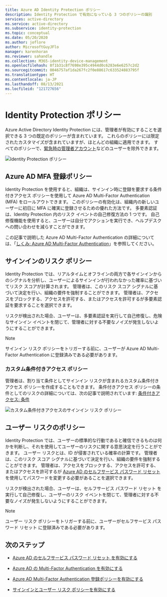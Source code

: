 ```yaml
---
title: Azure AD Identity Protection ポリシー
description: Identity Protection で有効になっている 3 つのポリシーの識別
services: active-directory
ms.service: active-directory
ms.subservice: identity-protection
ms.topic: conceptual
ms.date: 05/20/2020
ms.author: joflore
author: MicrosoftGuyJFlo
manager: karenhoran
ms.reviewer: sahandle
ms.collection: M365-identity-device-management
ms.openlocfilehash: 8f1b31c8f7698e395c4944d0c6283e6e6257c2d2
ms.sourcegitcommit: 0046757af1da267fc2f0e88617c633524883795f
ms.translationtype: HT
ms.contentlocale: ja-JP
ms.lasthandoff: 08/13/2021
ms.locfileid: "121727656"
---
```

# <a name="identity-protection-policies"></a>Identity Protection ポリシー

Azure Active Directory Identity Protection には、管理者が有効にすることを選択できる 3 つの既定のポリシーが含まれています。 これらのポリシーには限定されたカスタマイズが含まれていますが、ほとんどの組織に適用できます。 すべてのポリシーで、[緊急時の管理者アカウント](../roles/security-emergency-access.md)などのユーザーを除外できます。

![Identity Protection ポリシー](./media/concept-identity-protection-policies/identity-protection-policies.png)

## <a name="azure-ad-mfa-registration-policy"></a>Azure AD MFA 登録ポリシー

Identity Protection を使用すると、組織は、サインイン時に登録を要求する条件付きアクセス ポリシーを使用して Azure AD Multi-Factor Authentication (MFA) をロールアウトできます。 このポリシーの有効化は、組織内の新しいユーザーに初日に MFA に確実に登録させるための優れた方法です。 多要素認証は、Identity Protection 内のリスク イベントの自己修復方法の 1 つです。 自己修復機能を使用すると、ユーザーは自分でアクションを実行でき、ヘルプデスクへの問い合わせを減らすことができます。

この記事で説明した Azure AD Multi-Factor Authentication の詳細については、「[しくみ: Azure AD Multi-Factor Authentication](../authentication/concept-mfa-howitworks.md)」を参照してください。

## <a name="sign-in-risk-policy"></a>サインインのリスク ポリシー

Identity Protection では、リアルタイムとオフラインの両方で各サインインからのシグナルを分析し、ユーザーによるサインインが行われなかった確率に基づいてリスク スコアが計算されます。 管理者は、このリスク スコア シグナルに基づいて決定を行い、組織の要件を強制することができます。 管理者は、アクセスをブロックする、アクセスを許可する、またはアクセスを許可するが多要素認証を要求することを選択できます。

リスクが検出された場合、ユーザーは、多要素認証を実行して自己修復し、危険なサインイン イベントを閉じて、管理者に対する不要なノイズが発生しないようにすることができます。

> [!NOTE] 
> サインイン リスク ポリシーをトリガーする前に、ユーザーが Azure AD Multi-Factor Authentication に登録済みである必要があります。

### <a name="custom-conditional-access-policy"></a>カスタム条件付きアクセス ポリシー

管理者は、割り当て条件としてサインイン リスクが含まれるカスタム条件付きアクセス ポリシーを作成することもできます。 条件付きアクセス ポリシーの条件としてのリスクの詳細については、次の記事で説明されています: [条件付きアクセス: 条件](../conditional-access/concept-conditional-access-conditions.md#sign-in-risk)

![カスタム条件付きアクセスのサインイン リスク ポリシー](./media/concept-identity-protection-policies/identity-protection-custom-sign-in-policy.png)

## <a name="user-risk-policy"></a>ユーザー リスクのポリシー

Identity Protection では、ユーザーの標準的な行動であると確信できるものは何かを判断し、それを使用してユーザーのリスクに関する意思決定を行うことができます。 ユーザー リスクとは、ID が侵害されている確率の計算です。 管理者は、このリスク スコア シグナルに基づいて決定を行い、組織の要件を強制することができます。 管理者は、アクセスをブロックする、アクセスを許可する、またはアクセスを許可するが [Azure AD のセルフサービス パスワード リセット ](../authentication/howto-sspr-deployment.md)を使用してパスワードを変更する必要があることを選択できます。

リスクが検出された場合、ユーザーは、セルフサービス パスワード リセット を実行して自己修復し、ユーザーのリスク イベントを閉じて、管理者に対する不要なノイズが発生しないようにすることができます。

> [!NOTE] 
> ユーザー リスク ポリシーをトリガーする前に、ユーザーがセルフサービス パスワード リセット に登録済みである必要があります。

## <a name="next-steps"></a>次のステップ

- [Azure AD のセルフサービス パスワード リセット を有効にする](../authentication/howto-sspr-deployment.md)

- [Azure AD の Multi-Factor Authentication を有効にする](../authentication/howto-mfa-getstarted.md)

- [Azure AD Multi-Factor Authentication 登録ポリシーを有効にする](howto-identity-protection-configure-mfa-policy.md)

- [サインインとユーザー リスク ポリシーを有効にする](howto-identity-protection-configure-risk-policies.md)
